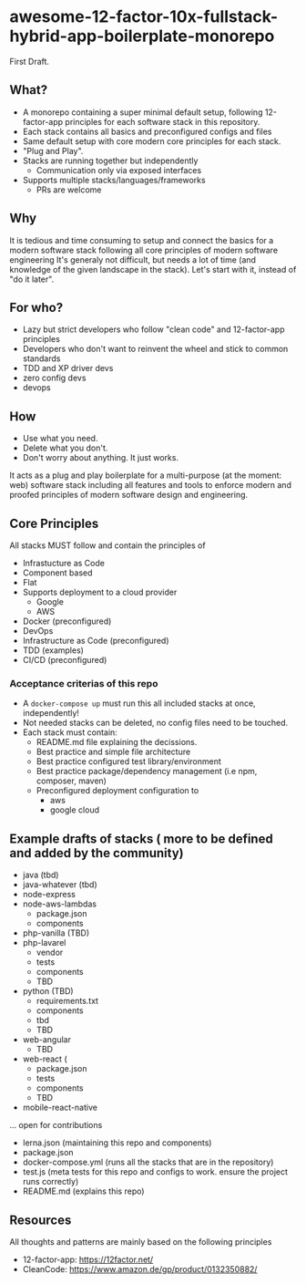 awesome-12-factor-10x-fullstack-hybrid-app-boilerplate-monorepo
===============================================================

First Draft.

## What?
- A monorepo containing a super minimal default setup, following 12-factor-app principles for each software stack in this repository.
- Each stack contains all basics and preconfigured configs and files
- Same default setup with core modern core principles for each stack. 
- "Plug and Play".
- Stacks are running together but independently
  - Communication only via exposed interfaces
- Supports multiple stacks/languages/frameworks 
  - PRs are welcome

## Why
It is tedious and time consuming to setup and connect the basics for a modern software stack following all core principles of modern software engineering
It's generaly not difficult, but needs a lot of time (and knowledge of the given landscape in the stack). 
Let's start with it, instead of "do it later".

## For who?
- Lazy but strict developers who follow "clean code" and 12-factor-app principles
- Developers who don't want to reinvent the wheel and stick to common standards
- TDD and XP driver devs
- zero config devs
- devops

## How
- Use what you need. 
- Delete what you don't. 
- Don't worry about anything. It just works.

It acts as a plug and play boilerplate for a multi-purpose (at the moment: web) software stack including all features and tools to enforce modern and proofed principles of modern software design and engineering.   

## Core Principles
All stacks MUST follow and contain the principles of

- Infrastucture as Code
- Component based
- Flat
- Supports deployment to a cloud provider
  - Google
  - AWS
- Docker (preconfigured)
- DevOps
- Infrastructure as Code (preconfigured)
- TDD (examples)
- CI/CD (preconfigured)

### Acceptance criterias of this repo
- A `docker-compose up` must run this all included stacks at once, independently!
- Not needed stacks can be deleted, no config files need to be touched.
- Each stack must contain:
  - README.md file explaining the decissions.
  - Best practice and simple file architecture
  - Best practice configured test library/environment
  - Best practice package/dependency management (i.e npm, composer, maven)
  - Preconfigured deployment configuration to
    - aws
    - google cloud
  
## Example drafts of stacks ( more to be defined and added by the community)

- java (tbd)
- java-whatever (tbd)
- node-express
- node-aws-lambdas
  - package.json
  - components
- php-vanilla (TBD)
- php-lavarel
  - vendor
  - tests
  - components
  - TBD
- python (TBD)
  - requirements.txt
  - components
  - tbd
  - TBD
- web-angular
  - TBD
- web-react (
  - package.json
  - tests
  - components
  - TBD
- mobile-react-native

... open for contributions
- lerna.json (maintaining this repo and components)
- package.json
- docker-compose.yml (runs all the stacks that are in the repository)
- test.js (meta tests for this repo and configs to work. ensure the project runs correctly)
- README.md (explains this repo)

## Resources
All thoughts and patterns are mainly based on the following principles
- 12-factor-app: https://12factor.net/
- CleanCode: https://www.amazon.de/gp/product/0132350882/
